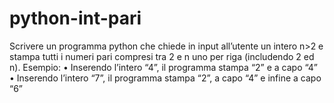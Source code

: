 # python-int-pari
Scrivere un programma python che chiede in input all’utente un intero n>2 e stampa tutti i numeri pari compresi tra 2 e n uno per riga (includendo 2 ed n). Esempio: • Inserendo l’intero “4”, il programma stampa “2” e a capo “4” • Inserendo l’intero “7”, il programma stampa “2”, a capo “4” e infine a capo “6”
